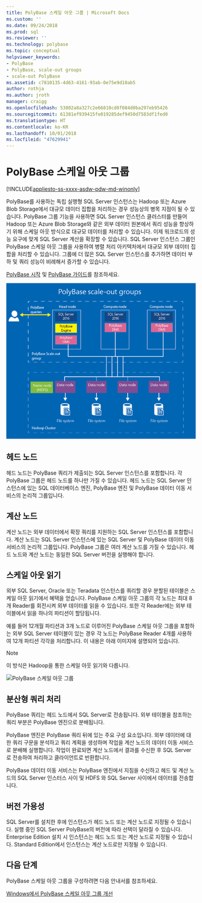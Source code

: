 ```yaml
---
title: PolyBase 스케일 아웃 그룹 | Microsoft Docs
ms.custom: ''
ms.date: 09/24/2018
ms.prod: sql
ms.reviewer: ''
ms.technology: polybase
ms.topic: conceptual
helpviewer_keywords:
- PolyBase
- PolyBase, scale-out groups
- scale-out PolyBase
ms.assetid: c7810135-4d63-4161-93ab-0e75e9d10ab5
author: rothja
ms.author: jroth
manager: craigg
ms.openlocfilehash: 53802a8a327c2e66810cd8f084d0ba297eb95426
ms.sourcegitcommit: 61381ef939415fe019285def9450d7583df1fed0
ms.translationtype: HT
ms.contentlocale: ko-KR
ms.lasthandoff: 10/01/2018
ms.locfileid: "47629941"
---
```

# <a name="polybase-scale-out-groups"></a>PolyBase 스케일 아웃 그룹

[!INCLUDE[appliesto-ss-xxxx-asdw-pdw-md-winonly](../../includes/appliesto-ss-xxxx-xxxx-xxx-md-winonly.md)]

PolyBase를 사용하는 독립 실행형 SQL Server 인스턴스는 Hadoop 또는 Azure Blob Storage에서 대규모 데이터 집합을 처리하는 경우 성능상의 병목 지점이 될 수 있습니다. PolyBase 그룹 기능을 사용하면 SQL Server 인스턴스 클러스터를 만들어 Hadoop 또는 Azure Blob Storage와 같은 외부 데이터 원본에서 쿼리 성능을 향상하기 위해 스케일 아웃 방식으로 대규모 데이터를 처리할 수 있습니다. 이제 워크로드의 성능 요구에 맞게 SQL Server 계산을 확장할 수 있습니다. SQL Server 인스턴스 그룹인 PolyBase 스케일 아웃 그룹을 사용하여 병렬 처리 아키텍처에서 대규모 외부 데이터 집합을 처리할 수 있습니다. 그룹에 더 많은 SQL Server 인스턴스를 추가하면 데이터 부하 및 쿼리 성능이 비례해서 증가할 수 있습니다. 
  
[PolyBase 시작](../../relational-databases/polybase/get-started-with-polybase.md) 및 [PolyBase 가이드](../../relational-databases/polybase/polybase-guide.md)를 참조하세요.
  
![PolyBase 스케일 아웃 그룹](../../relational-databases/polybase/media/polybase-scale-out-groups.png "PolyBase 스케일 아웃 그룹")  
  
## <a name="head-node"></a>헤드 노드  

헤드 노드는 PolyBase 쿼리가 제출되는 SQL Server 인스턴스를 포함합니다. 각 PolyBase 그룹은 헤드 노드를 하나만 가질 수 있습니다. 헤드 노드는 SQL Server 인스턴스에 있는 SQL 데이터베이스 엔진, PolyBase 엔진 및 PolyBase 데이터 이동 서비스의 논리적 그룹입니다.
  
## <a name="compute-node"></a>계산 노드  

계산 노드는 외부 데이터에서 확장 쿼리를 지원하는 SQL Server 인스턴스를 포함합니다. 계산 노드는 SQL Server 인스턴스에 있는 SQL Server 및 PolyBase 데이터 이동 서비스의 논리적 그룹입니다. PolyBase 그룹은 여러 계산 노드를 가질 수 있습니다. 헤드 노드와 계산 노드는 동일한 SQL Server 버전을 실행해야 합니다.

## <a name="scale-out-reads"></a>스케일 아웃 읽기

외부 SQL Server, Oracle 또는 Teradata 인스턴스를 쿼리할 경우 분할된 테이블은 스케일 아웃 읽기에서 혜택을 얻습니다. PolyBase 스케일 아웃 그룹의 각 노드는 최대 8개 Reader를 회전시켜 외부 데이터를 읽을 수 있습니다. 또한 각 Reader에는 외부 테이블에서 읽을 하나의 파티션이 할당됩니다. 

예를 들어 12개월 파티션과 3개 노드로 이루어진 PolyBase 스케일 아웃 그룹을 포함하는 외부 SQL Server 테이블이 있는 경우 각 노드는 PolyBase Reader 4개를 사용하여 12개 파티션 각각을 처리합니다. 이 내용은 아래 이미지에 설명되어 있습니다. 

> [!NOTE]
 이 방식은 Hadoop을 통한 스케일 아웃 읽기와 다릅니다. 

![PolyBase 스케일 아웃 그룹](../../relational-databases/polybase/media/polybase-scale-out-groups2.png "PolyBase 스케일 아웃 그룹")
  
## <a name="distributed-query-processing"></a>분산형 쿼리 처리  

PolyBase 쿼리는 헤드 노드에서 SQL Server로 전송됩니다. 외부 테이블을 참조하는 쿼리 부분은 PolyBase 엔진으로 분배됩니다.
  
PolyBase 엔진은 PolyBase 쿼리 뒤에 있는 주요 구성 요소입니다. 외부 데이터에 대한 쿼리 구문을 분석하고 쿼리 계획을 생성하며 작업을 계산 노드의 데이터 이동 서비스로 분배해 실행합니다. 작업이 완료되면 계산 노드에서 결과를 수신한 후 SQL Server로 전송하여 처리하고 클라이언트로 반환합니다.
  
PolyBase 데이터 이동 서비스는 PolyBase 엔진에서 지침을 수신하고 헤드 및 계산 노드의 SQL Server 인스터스 사이 및 HDFS 와 SQL Server 사이에서 데이터를 전송합니다.
  
## <a name="editions-availability"></a>버전 가용성  

SQL Server를 설치한 후에 인스턴스가 헤드 노드 또는 계산 노드로 지정될 수 있습니다. 실행 중인 SQL Server PolyBase의 버전에 따라 선택이 달라질 수 있습니다. Enterprise Edition 설치 시 인스턴스는 헤드 노드 또는 계산 노드로 지정될 수 있습니다. Standard Edition에서 인스턴스는 계산 노드로만 지정될 수 있습니다.

## <a name="next-steps"></a>다음 단계

PolyBase 스케일 아웃 그룹을 구성하려면 다음 안내서를 참조하세요.

[Windows에서 PolyBase 스케일 아웃 그룹 개선](configure-scale-out-groups-windows.md)
